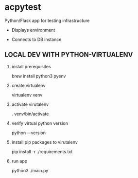 # acpytest

Python/Flask app for testing infrastructure

* Displays environment

* Connects to DB instance

## LOCAL DEV WITH PYTHON-VIRTUALENV

1. install prerequisites

    brew install python3 pyenv

1. create virtualenv

    virtualenv venv

1. activate virutalenv

    . venv/bin/activate

1. verify virtual python version

    python --version

1. install pip packages to virutalenv

    pip install -r ./requirements.txt

1. run app

    python3 ./main.py

